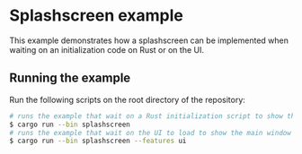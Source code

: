 # Splashscreen example

This example demonstrates how a splashscreen can be implemented when waiting on an initialization code on Rust or on the UI.

## Running the example

Run the following scripts on the root directory of the repository:

```bash
# runs the example that wait on a Rust initialization script to show the main window
$ cargo run --bin splashscreen
# runs the example that wait on the UI to load to show the main window
$ cargo run --bin splashscreen --features ui
```
